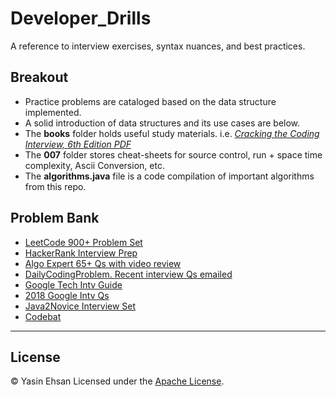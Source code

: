 # Developer_Drills
A reference to interview exercises, syntax nuances, and best practices.

## Breakout
  - Practice problems are cataloged based on the data structure implemented.
  - A solid introduction of data structures and its use cases are below.
  - The **books** folder holds useful study materials. i.e. *[Cracking the Coding Interview, 6th Edition PDF](/books/Cracking%20the%20Coding%20Interview%2C%206th%20Edition%20189%20Programming%20Questions%20and%20Solutions.pdf)*
  - The **007** folder stores cheat-sheets for source control, run + space time complexity, Ascii Conversion, etc.
  - The **algorithms.java** file is a code compilation of important algorithms from this repo. 

## Problem Bank
- [LeetCode 900+ Problem Set](https://leetcode.com/problemset/all/) 
- [HackerRank Interview Prep](https://www.hackerrank.com/interview/interview-preparation-kit?h_l=domains&h_r=hrw&utm_source=hrwCandidateFeedback)
- [Algo Expert 65+ Qs with video review](https://www.algoexpert.io/)
- [DailyCodingProblem. Recent interview Qs emailed](https://www.dailycodingproblem.com/)
- [Google Tech Intv Guide](https://techdevguide.withgoogle.com)
- [2018 Google Intv Qs](https://aonecode.com/google-interview-questions)
- [Java2Novice Interview Set](http://www.java2novice.com/java-interview-questions/)
- [Codebat](https://codingbat.com/java)

***

## License
© Yasin Ehsan
Licensed under the [Apache License](LICENSE).
